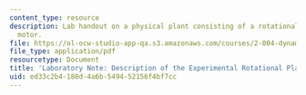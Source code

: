 ```yaml
---
content_type: resource
description: Lab handout on a physical plant consisting of a rotational flywheel and
  motor.
file: https://ol-ocw-studio-app-qa.s3.amazonaws.com/courses/2-004-dynamics-and-control-ii-spring-2008/ed33c2b4180d4a6b549452156f4bf7cc_rotational_plant.pdf
file_type: application/pdf
resourcetype: Document
title: 'Laboratory Note: Description of the Experimental Rotational Plant'
uid: ed33c2b4-180d-4a6b-5494-52156f4bf7cc
---
```

